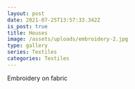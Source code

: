 ```yaml
---
layout: post
date: 2021-07-25T13:57:33.342Z
is_post: true
title: Houses
image: /assets/uploads/embroidery-2.jpg
type: gallery
series: Textiles
categories: Textiles
---
```

Embroidery on fabric